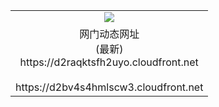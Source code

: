 ﻿<table>
  <tr></tr>
  <tr><td colspan=2 align=center><img src="https://d2raqktsfh2uyo.cloudfront.net/Up/oGate.jpg" /></td></tr>
  <tr><td colspan=2 align=center>网门动态网址<br/>(最新)
<br>https://d2raqktsfh2uyo.cloudfront.net
<br/>
<br>https://d2bv4s4hmlscw3.cloudfront.net
    </td>
  </tr>
</table>
